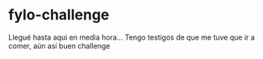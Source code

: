 # fylo-challenge
Llegué hasta aqui en media hora...
Tengo testigos de que me tuve que ir a comer, aún así buen challenge
